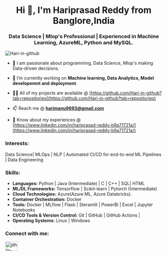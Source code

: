 <h1 align="center">Hi 👋, I'm Hariprasad Reddy from Banglore,India</h1>
<h3 align="center"> Data Science | Mlop's Professional | Experienced in Machine Learning, AzureML, Python and MySQL.</h3>

<p align="left"> <img src="https://komarev.com/ghpvc/?username=Hari-in-github&label=Profile%20views&color=0e75b6&style=flat" alt="Hari-in-github" /> </p>

- 🔭 I am passionate about programming, Data Science, Mlop's making Data-driven decisions. 

- 🔭 I’m currently working on **Machine learning, Data Analytics, Model developemnt and deployment**.

- 👨‍💻 All of my projects are available @ [https://github.com/Hari-in-github?tab=repositories](https://github.com/Hari-in-github?tab=repositories)

- 📫 Reach me @ **harimanu9693@gmail.com**

- 📄 Know about my experiences @ [https://www.linkedin.com/in/hariprasad-reddy-b9a71721a/](https://www.linkedin.com/in/hariprasad-reddy-b9a71721a/)

### Interests:
Data Science| MLOps | NLP | Automated CI/CD for end-to-end ML Pipelines | Data Engineering 

### Skills:
- **Languages:** Python | Java (Intermediate) | C | C++ | SQL| HTML
- **ML/DL Frameworks:** Tensorflow | Scikit-learn | Pytorch (Intermediate)
- **Cloud Technologies:** Azure(Azure ML, Azure Databricks).
- **Container Orchestration:** Docker
- **Tools:** Docker | MLflow | Flask | Steramlit | PowerBi | Excel | Jupyter Notebooks
- **CI/CD Tools & Version Control:** Git | GitHub | GitHub Actions |
- **Operating Systems:** Linux | Windows

<h3 align="left">Connect with me:</h3>
<p align="left">
<a href="https://www.linkedin.com/in/hariprasad-reddy-b9a71721a/" target="blank"><img align="center" src="https://raw.githubusercontent.com/rahuldkjain/github-profile-readme-generator/master/src/images/icons/Social/linked-in-alt.svg" alt="jithin-sasikumar" height="30" width="40" /></a>
</p>
